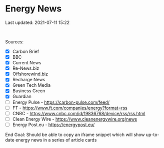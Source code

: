 # Energy News

Last updated: 2021-07-11 15:22

<br>

Sources:

- [x] Carbon Brief
- [x] BBC
- [x] Current News
- [x] Re-News.biz
- [x] Offshorewind.biz
- [x] Recharge News
- [x] Green Tech Media
- [x] Business Green
- [x] Guardian
- [ ] Energy Pulse - https://carbon-pulse.com/feed/
- [ ] FT - https://www.ft.com/companies/energy?format=rss
- [ ] CNBC - https://www.cnbc.com/id/19836768/device/rss/rss.html
- [ ] Clean Energy Wire - https://www.cleanenergywire.org/news
- [ ] Energy Post.eu - https://energypost.eu/

End Goal: Should be able to copy an iframe snippet which will show up-to-date energy news in a series of article cards
